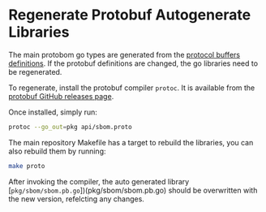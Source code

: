 # Regenerate Protobuf Autogenerate Libraries

The main protobom go types are generated from the 
[protocol buffers definitions](api/sbom.proto). If the protobuf definitions are
changed, the go libraries need to be regenerated.

To regenerate, install the protobuf compiler `protoc`. It is available from 
the [protobuf GitHub releases page](https://github.com/protocolbuffers/protobuf/releases/latest).

Once installed, simply run:

```bash
protoc --go_out=pkg api/sbom.proto
```

The main repository Makefile has a target to rebuild the libraries, you can 
also rebuild them by running:

```bash
make proto
```

After invoking the compiler, the auto generated library 
[`pkg/sbom/sbom.pb.go`])(pkg/sbom/sbom.pb.go) should be overwritten with the new
version, refelcting any changes.

